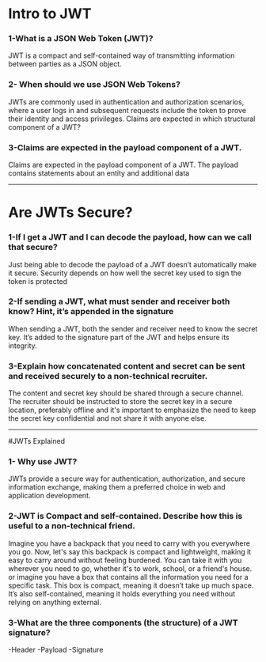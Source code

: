 
# Intro to JWT
### 1-What is a JSON Web Token (JWT)?
JWT is a compact and self-contained way of transmitting information between parties as a JSON object.

### 2- When should we use JSON Web Tokens?

JWTs are commonly used in authentication and authorization scenarios, where a user logs in and subsequent requests include the token to prove their identity and access privileges.
Claims are expected in which structural component of a JWT?

### 3-Claims are expected in the payload component of a JWT.
Claims are expected in the payload component of a JWT. The payload contains statements about an entity and additional data
***
# Are JWTs Secure?
### 1-If I get a JWT and I can decode the payload, how can we call that secure?
Just being able to decode the payload of a JWT doesn’t automatically make it secure. Security depends on how well the secret key used to sign the token is protected

### 2-If sending a JWT, what must sender and receiver both know? Hint, it’s appended in the signature
When sending a JWT, both the sender and receiver need to know the secret key. It’s added to the signature part of the JWT and helps ensure its integrity.

### 3-Explain how concatenated content and secret can be sent and received securely to a non-technical recruiter.
The content and secret key should be shared through a secure channel. The recruiter should be instructed to store the secret key in a secure location, preferably offline and it's important 
to emphasize the need to keep the secret key confidential and not share it with anyone else.
***
#JWTs Explained
### 1- Why use JWT?
JWTs provide a secure way for authentication, authorization, and secure information exchange, making them a preferred choice in web and application development.

### 2-JWT is Compact and self-contained. Describe how this is useful to a non-technical friend.
Imagine you have a backpack that you need to carry with you everywhere you go. Now, let's say this backpack is compact and lightweight, making it easy to carry around without feeling burdened.
You can take it with you wherever you need to go, whether it's to work, school, or a friend's house.
or imagine you have a box that contains all the information you need for a specific task. This box is compact, meaning it doesn’t take up much space. It’s also self-contained, meaning it holds everything you need without relying on anything external.

### 3-What are the three components (the structure) of a JWT signature?
-Header
-Payload
-Signature



